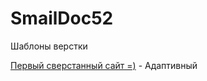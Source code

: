 # SmailDoc52
Шаблоны верстки

[Первый сверстанный сайт =)](https://smaildoc52.github.io/learn/lesson_12/) - Адаптивный
